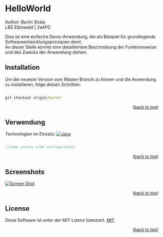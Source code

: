 <a name="readme-top"></a>
# HelloWorld
Author: Burim Shala <br>
LBS Eibiswald | 2aAPC

Dies ist eine einfache Demo-Anwendung, die als Beispiel für grundlegende Softwareentwicklungsprinzipien dient.<br>
An dieser Stelle könnte eine detailliertere Beschreibung der Funktionsweise und des Zwecks der Anwendung stehen.

## Installation
Um die neueste Version vom Master-Branch zu klonen und die Anwendung zu installieren, folge diesen Schritten:
```cmd

git checkout origin/master

```
<p align="right">(<a href="#readme-top">back to top</a>)</p>

## Verwendung
Technologien im Einsatz:
[![Java][java.com]][java-url]

```php

//some source code configuration


```
<p align="right">(<a href="#readme-top">back to top</a>)</p>

## Screenshots

[![Screen Shot][product-screenshot]](https://example.com)

<p align="right">(<a href="#readme-top">back to top</a>)</p>

## License
Diese Software ist unter der MIT-Lizenz lizenziert.
[MIT](https://choosealicense.com/licenses/mit/)
<p align="right">(<a href="#readme-top">back to top</a>)</p>

<!-- MARKDOWN LINKS & IMAGES -->
<!-- https://www.markdownguide.org/basic-syntax/#reference-style-links -->
[java.com]: https://img.shields.io/badge/Java-ED8B00?style=for-the-badge&logo=openjdk&logoColor=white
[java-url]: https://www.java.com/de/
[product-screenshot]: images/main.png
